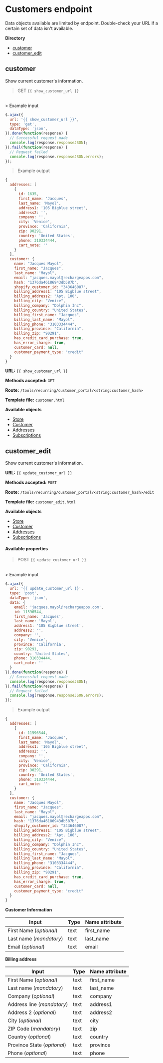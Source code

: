 # Customers endpoint

<aside class="notice">
  Data objects available are limited by endpoint. Double-check your URL if a certain set of data isn't available.
</aside>

**Directory**

* [customer](#customer)
* [customer_edit](#customer_edit)

## customer
Show current customer's information.

> GET `{{ show_customer_url }}`
<br>
> Example input

```javascript
$.ajax({
  url: '{{ show_customer_url }}',
  type: 'get',
  dataType: 'json',
}).done(function(response) {
  // Successful request made
  console.log(response.responseJSON);
}).fail(function(response) {
  // Request failed
  console.log(response.responseJSON.errors);
});
```

> Example output

```javascript
{
  addresses: [
    {
      id: 1635,
      first_name: 'Jacques',
      last_name: 'Mayol',
      address1: '105 Bigblue street',
      address2: '',
      company: '',
      city: 'Venice',
      province: 'California',
      zip: 90291,
      country: 'United States',
      phone: 310334444,
      cart_note: ''
    }
  ],
  customer: {
    name: "Jacques Mayol",
    first_name: "Jacques",
    last_name: "Mayol",
    email: "jacques.mayol@rechargeapps.com",
    hash: "1376da46186943db587b",
    shopify_customer_id: "343646087",
    billing_address1: "105 Bigblue street",
    billing_address2: "Apt. 100",
    billing_city: "Venice",
    billing_company: "Dolphin Inc",
    billing_country: "United States",
    billing_first_name: "Jacques",
    billing_last_name: "Mayol",
    billing_phone: "3103334444",
    billing_province: "California",
    billing_zip: "90291",
    has_credit_card_purchase: true,
    has_error_charge: true,
    customer_card: null,
    customer_payment_type: "credit"
  }
}
```

**URL:** `{{ show_customer_url }}`

**Methods accepted:** `GET`

**Route:** `/tools/recurring/customer_portal/<string:customer_hash>`

**Template file:** `customer.html`

**Available objects**

* [Store](Theme-objects%3A-Store)
* [Customer](Theme-objects%3A-Customer)
* [Addresses](Theme-objects%3A-Address)
* [Subscriptions](Theme-objects%3A-Subscriptions)

## customer_edit
Show current customer's information.

**URL:** `{{ update_customer_url }}`

**Methods accepted:** `POST`

**Route:** `/tools/recurring/customer_portal/<string:customer_hash>/edit`

**Template file:** `customer_edit.html`

**Available objects**

* [Store](Theme-objects%3A-Store)
* [Customer](Theme-objects%3A-Customer)
* [Addresses](Theme-objects%3A-Address)
* [Subscriptions](Theme-objects%3A-Subscriptions)

#### Available properties

> POST `{{ update_customer_url }}`
<br>
> Example input

```javascript
$.ajax({
  url: '{{ update_customer_url }}',
  type: 'post',
  dataType: 'json',
  data: {
    email: 'jacques.mayol@rechargeapps.com',
    id: 11596544,
    first_name: 'Jacques',
    last_name: 'Mayol',
    address1: '105 Bigblue street',
    address2: '',
    company: '',
    city: 'Venice',
    province: 'California',
    zip: 90291,
    country: 'United States',
    phone: 310334444,
    cart_note: ''
  }
}).done(function(response) {
  // Successful request made
  console.log(response.responseJSON);
}).fail(function(response) {
  // Request failed
  console.log(response.responseJSON.errors);
});
```

> Example output

```javascript
{
  addresses: [
    {
      id: 11596544,
      first_name: 'Jacques',
      last_name: 'Mayol',
      address1: '105 Bigblue street',
      address2: '',
      company: '',
      city: 'Venice',
      province: 'California',
      zip: 90291,
      country: 'United States',
      phone: 310334444,
      cart_note: ''
    }
  ],
  customer: {
    name: "Jacques Mayol",
    first_name: "Jacques",
    last_name: "Mayol",
    email: "jacques.mayol@rechargeapps.com",
    hash: "1376da46186943db587b",
    shopify_customer_id: "343646087",
    billing_address1: "105 Bigblue street",
    billing_address2: "Apt. 100",
    billing_city: "Venice",
    billing_company: "Dolphin Inc",
    billing_country: "United States",
    billing_first_name: "Jacques",
    billing_last_name: "Mayol",
    billing_phone: "3103334444",
    billing_province: "California",
    billing_zip: "90291",
    has_credit_card_purchase: true,
    has_error_charge: true,
    customer_card: null,
    customer_payment_type: "credit"
  }
}
```

**Customer Information**

|Input| Type| Name attribute|
---|---|---
|First Name (*optional*)| text| first_name|
|Last name (*mandatory*)| text| last_name|
|Email (*optional*)| text| email|

**Billing address**

|Input| Type| Name attribute|
---|---|---
|First Name (*optional*)| text| first_name|
|Last name (*mandatory*)| text| last_name|
|Company (*optional*)| text| company|
|Address line (*mandatory*)| text| address1|
|Address 2 (*optional*)| text| address2|
|City (*optional*)| text | city|
|ZIP Code (*mandatory*)| text| zip|
|Country (*optional*)| text| country|
|Province State (*optional*)| text| province|
|Phone (*optional*)| text| phone|

